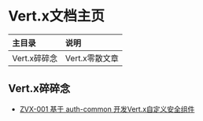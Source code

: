 # Vert.x文档主页

| 主目录 | 说明 |
| :--- | :--- |
| Vert.x碎碎念 | Vert.x零散文章 |

## Vert.x碎碎念

* [ZVX-001 基于 auth-common 开发Vert.x自定义安全组件](/zero-up/2-vertx-tutorial/zvx-001-ji-yuauth-common-kai-fa-vert-x-zi-ding-yi-an-quan-zu-jian.html)



